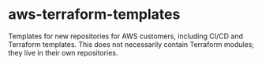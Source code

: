 # aws-terraform-templates

Templates for new repositories for AWS customers, including CI/CD and Terraform templates. This does not necessarily contain Terraform modules; they live in their own repositories. 
